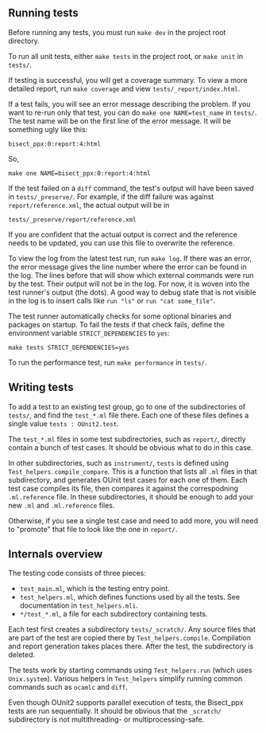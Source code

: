Running tests
-------------

Before running any tests, you must run `make dev` in the project root directory.

To run all unit tests, either `make tests` in the project root, or `make unit`
in `tests/`.

If testing is successful, you will get a coverage summary. To view a more
detailed report, run `make coverage` and view `tests/_report/index.html`.

If a test fails, you will see an error message describing the problem. If you
want to re-run only that test, you can do `make one NAME=test_name` in `tests/`.
The test name will be on the first line of the error message. It will be
something ugly like this:

```
bisect_ppx:0:report:4:html
```

So,

```
make one NAME=bisect_ppx:0:report:4:html
```

If the test failed on a `diff` command, the test's output will have been saved
in `tests/_preserve/`. For example, if the diff failure was against
`report/reference.xml`, the actual output will be in

```
tests/_preserve/report/reference.xml
```

If you are confident that the actual output is correct and the reference needs
to be updated, you can use this file to overwrite the reference.

To view the log from the latest test run, run `make log`. If there was an error,
the error message gives the line number where the error can be found in the log.
The lines before that will show which external commands were run by the test.
Their output will not be in the log. For now, it is woven into the test runner's
output (the dots). A good way to debug state that is not visible in the log is
to insert calls like `run "ls"` or `run "cat some_file"`.

The test runner automatically checks for some optional binaries and packages on
startup. To fail the tests if that check fails, define the environment variable
`STRICT_DEPENDENCIES` to `yes`:

```
make tests STRICT_DEPENDENCIES=yes
```

To run the performance test, run `make performance` in `tests/`.

Writing tests
-------------

To add a test to an existing test group, go to one of the subdirectories of
`tests/`, and find the `test_*.ml` file there. Each one of these files defines a
single value `tests : OUnit2.test`.

The `test_*.ml` files in some test subdirectories, such as `report/`, directly
contain a bunch of test cases. It should be obvious what to do in this case.

In other subdirectories, such as `instrument/`, `tests` is defined using
`Test_helpers.compile_compare`. This is a function that lists all `.ml` files in
that subdirectory, and generates OUnit test cases for each one of them. Each
test case compiles its file, then compares it against the correspodning
`.ml.reference` file. In these subdirectories, it should be enough to add your
new `.ml` and `.ml.reference` files.

Otherwise, if you see a single test case and need to add more, you will need to
"promote" that file to look like the one in `report/`.

Internals overview
------------------

The testing code consists of three pieces:

- `test_main.ml`, which is the testing entry point.
- `test_helpers.ml`, which defines functions used by all the tests. See
  documentation in `test_helpers.mli`.
- `*/test_*.ml`, a file for each subdirectory containing tests.

Each test first creates a subdirectory `tests/_scratch/`. Any source files that
are part of the test are copied there by `Test_helpers.compile`. Compilation and
report generation takes places there. After the test, the subdirectory is
deleted.

The tests work by starting commands using `Test_helpers.run` (which uses
`Unix.system`). Various helpers in `Test_helpers` simplify running common
commands such as `ocamlc` and `diff`.

Even though OUnit2 supports parallel execution of tests, the Bisect_ppx tests
are run sequentially. It should be obvious that the `_scratch/` subdirectory is
not multithreading- or multiprocessing-safe.
